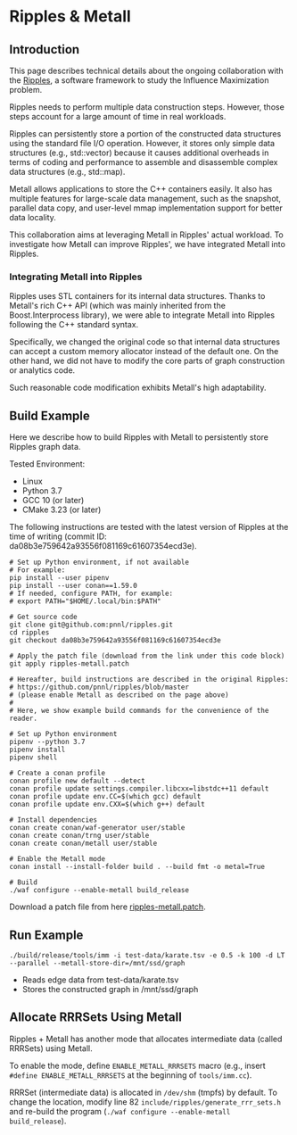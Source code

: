 # Ripples & Metall

## Introduction

This page describes technical details about the ongoing collaboration with the [Ripples](https://github.com/pnnl/ripples), a software framework to study the Influence Maximization problem.

Ripples needs to perform multiple data construction steps. However, those steps account for a large amount of time in real workloads.

Ripples can persistently store a portion of the constructed data structures using the standard file I/O operation.
However, it stores only simple data structures (e.g., std::vector) because it causes additional overheads in terms of coding and performance to assemble and disassemble complex data structures (e.g., std::map).

Metall allows applications to store the C++ containers easily. It also has multiple features for large-scale data management, such as the snapshot, parallel data copy, and user-level mmap implementation support for better data locality.

This collaboration aims at leveraging Metall in Ripples' actual workload. To investigate how Metall can improve Ripples', we have integrated Metall into Ripples.

### Integrating Metall into Ripples

Ripples uses STL containers for its internal data structures.
Thanks to Metall's rich C++ API (which was mainly inherited from the Boost.Interprocess library),
we were able to integrate Metall into Ripples following the C++ standard syntax.

Specifically, we changed the original code so that internal data structures can accept a custom memory allocator instead of the default one.
On the other hand, we did not have to modify the core parts of graph construction or analytics code.

Such reasonable code modification exhibits Metall's high adaptability.

## Build Example

Here we describe how to build Ripples with Metall to persistently store Ripples graph data.

Tested Environment:

- Linux
- Python 3.7
- GCC 10 (or later)
- CMake 3.23 (or later)

The following instructions are tested with the latest version of Ripples at the time of writing (commit ID: da08b3e759642a93556f081169c61607354ecd3e).

```shell
# Set up Python environment, if not available
# For example:
pip install --user pipenv
pip install --user conan==1.59.0
# If needed, configure PATH, for example:
# export PATH="$HOME/.local/bin:$PATH"

# Get source code
git clone git@github.com:pnnl/ripples.git
cd ripples
git checkout da08b3e759642a93556f081169c61607354ecd3e

# Apply the patch file (download from the link under this code block)
git apply ripples-metall.patch

# Hereafter, build instructions are described in the original Ripples:
# https://github.com/pnnl/ripples/blob/master
# (please enable Metall as described on the page above)
#
# Here, we show example build commands for the convenience of the reader.

# Set up Python environment
pipenv --python 3.7
pipenv install
pipenv shell

# Create a conan profile
conan profile new default --detect
conan profile update settings.compiler.libcxx=libstdc++11 default
conan profile update env.CC=$(which gcc) default
conan profile update env.CXX=$(which g++) default

# Install dependencies
conan create conan/waf-generator user/stable
conan create conan/trng user/stable
conan create conan/metall user/stable

# Enable the Metall mode
conan install --install-folder build . --build fmt -o metal=True

# Build
./waf configure --enable-metall build_release
```

Download a patch file from here [ripples-metall.patch](./ripples-metall.patch).

## Run Example

```shell
./build/release/tools/imm -i test-data/karate.tsv -e 0.5 -k 100 -d LT --parallel --metall-store-dir=/mnt/ssd/graph
```

- Reads edge data from test-data/karate.tsv
- Stores the constructed graph in /mnt/ssd/graph

## Allocate RRRSets Using Metall

Ripples + Metall has another mode that allocates intermediate data (called RRRSets) using Metall.

To enable the mode, define `ENABLE_METALL_RRRSETS` macro (e.g., insert `#define ENABLE_METALL_RRRSETS` at the beginning of `tools/imm.cc`).

RRRSet (intermediate data) is allocated in `/dev/shm` (tmpfs) by default. To change the location, modify line 82 `include/ripples/generate_rrr_sets.h` and re-build the program (`./waf configure --enable-metall build_release`).